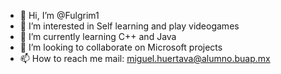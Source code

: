 - 👋 Hi, I’m @Fulgrim1
- 👀 I’m interested in Self learning and play videogames 
- 🌱 I’m currently learning C++ and Java
- 💞️ I’m looking to collaborate on Microsoft projects
- 📫 How to reach me mail: miguel.huertava@alumno.buap.mx

<!---
Fulgrim1/Fulgrim1 is a ✨ special ✨ repository because its `README.md` (this file) appears on your GitHub profile.
You can click the Preview link to take a look at your changes.
--->
